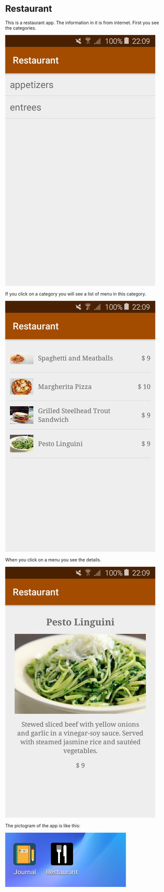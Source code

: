 # Restaurant

This is a restaurant app. The information in it is from internet. First you see the categories. 

![category list](app/src/main/res/drawable/categorylist.png)

If you click on a category you will see a list of menu in this category.

![menu list](app/src/main/res/drawable/menulist.png)

When you click on a menu you see the details.

![details](app/src/main/res/drawable/detail.png)

The pictogram of the app is like this:

![pictogram](app/src/main/res/drawable/picto.png)
